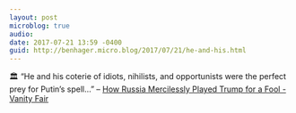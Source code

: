 ```yaml
---
layout: post
microblog: true
audio: 
date: 2017-07-21 13:59 -0400
guid: http://benhager.micro.blog/2017/07/21/he-and-his.html
---
```

🏛 “He and his coterie of idiots, nihilists, and opportunists were the perfect prey for Putin’s spell…” – [How Russia Mercilessly Played Trump for a Fool - Vanity Fair](http://www.vanityfair.com/news/2017/07/how-russia-played-trump-for-a-fool)

